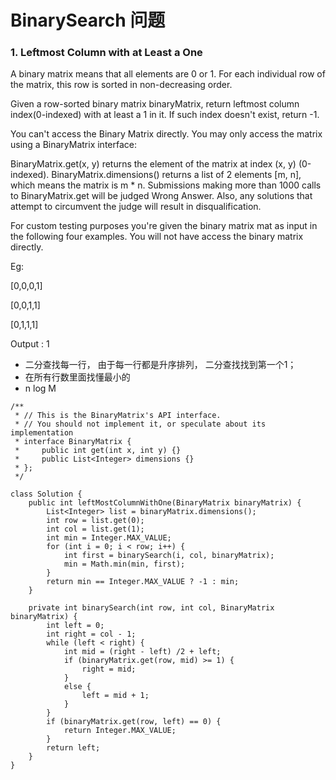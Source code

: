 
# BinarySearch 问题


### 1. Leftmost Column with at Least a One

A binary matrix means that all elements are 0 or 1. For each individual row of the matrix, this row is sorted in non-decreasing order.

Given a row-sorted binary matrix binaryMatrix, return leftmost column index(0-indexed) with at least a 1 in it. If such index doesn't exist, return -1.

You can't access the Binary Matrix directly.  You may only access the matrix using a BinaryMatrix interface:

BinaryMatrix.get(x, y) returns the element of the matrix at index (x, y) (0-indexed).
BinaryMatrix.dimensions() returns a list of 2 elements [m, n], which means the matrix is m * n.
Submissions making more than 1000 calls to BinaryMatrix.get will be judged Wrong Answer.  Also, any solutions that attempt to circumvent the judge will result in disqualification.

For custom testing purposes you're given the binary matrix mat as input in the following four examples. You will not have access the binary matrix directly.

Eg: 

 [0,0,0,1]
 
 [0,0,1,1]
 
 [0,1,1,1]
 
Output : 1

- 二分查找每一行， 由于每一行都是升序排列， 二分查找找到第一个1；
- 在所有行数里面找懂最小的
- n log M

``` 
/**
 * // This is the BinaryMatrix's API interface.
 * // You should not implement it, or speculate about its implementation
 * interface BinaryMatrix {
 *     public int get(int x, int y) {}
 *     public List<Integer> dimensions {}
 * };
 */

class Solution {
    public int leftMostColumnWithOne(BinaryMatrix binaryMatrix) {
        List<Integer> list = binaryMatrix.dimensions();
        int row = list.get(0);
        int col = list.get(1);
        int min = Integer.MAX_VALUE;
        for (int i = 0; i < row; i++) {
            int first = binarySearch(i, col, binaryMatrix);
            min = Math.min(min, first);
        }
        return min == Integer.MAX_VALUE ? -1 : min;
    }
    
    private int binarySearch(int row, int col, BinaryMatrix binaryMatrix) {
        int left = 0;
        int right = col - 1;
        while (left < right) {
            int mid = (right - left) /2 + left;
            if (binaryMatrix.get(row, mid) >= 1) {
                right = mid;
            }
            else {
                left = mid + 1;
            }
        }
        if (binaryMatrix.get(row, left) == 0) {
            return Integer.MAX_VALUE;
        }
        return left;
    }
}
``` 